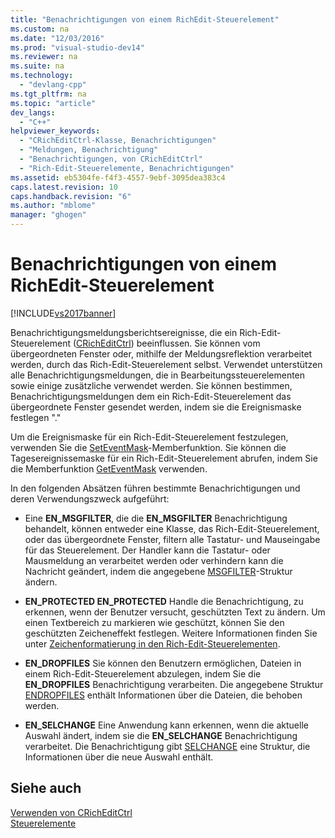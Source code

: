 ```yaml
---
title: "Benachrichtigungen von einem RichEdit-Steuerelement"
ms.custom: na
ms.date: "12/03/2016"
ms.prod: "visual-studio-dev14"
ms.reviewer: na
ms.suite: na
ms.technology: 
  - "devlang-cpp"
ms.tgt_pltfrm: na
ms.topic: "article"
dev_langs: 
  - "C++"
helpviewer_keywords: 
  - "CRichEditCtrl-Klasse, Benachrichtigungen"
  - "Meldungen, Benachrichtigung"
  - "Benachrichtigungen, von CRichEditCtrl"
  - "Rich-Edit-Steuerelemente, Benachrichtigungen"
ms.assetid: eb5304fe-f4f3-4557-9ebf-3095dea383c4
caps.latest.revision: 10
caps.handback.revision: "6"
ms.author: "mblome"
manager: "ghogen"
---
```

# Benachrichtigungen von einem RichEdit-Steuerelement
[!INCLUDE[vs2017banner](../assembler/inline/includes/vs2017banner.md)]

Benachrichtigungsmeldungsberichtsereignisse, die ein Rich\-Edit\-Steuerelement \([CRichEditCtrl](../mfc/reference/cricheditctrl-class.md)\) beeinflussen.  Sie können vom übergeordneten Fenster oder, mithilfe der Meldungsreflektion verarbeitet werden, durch das Rich\-Edit\-Steuerelement selbst.  Verwendet unterstützen alle Benachrichtigungsmeldungen, die in Bearbeitungssteuerelementen sowie einige zusätzliche verwendet werden.  Sie können bestimmen, Benachrichtigungsmeldungen dem ein Rich\-Edit\-Steuerelement das übergeordnete Fenster gesendet werden, indem sie die Ereignismaske festlegen "."  
  
 Um die Ereignismaske für ein Rich\-Edit\-Steuerelement festzulegen, verwenden Sie die [SetEventMask](../Topic/CRichEditCtrl::SetEventMask.md)\-Memberfunktion.  Sie können die Tagesereignissemaske für ein Rich\-Edit\-Steuerelement abrufen, indem Sie die Memberfunktion [GetEventMask](../Topic/CRichEditCtrl::GetEventMask.md) verwenden.  
  
 In den folgenden Absätzen führen bestimmte Benachrichtigungen und deren Verwendungszweck aufgeführt:  
  
-   Eine **EN\_MSGFILTER**, die die **EN\_MSGFILTER** Benachrichtigung behandelt, können entweder eine Klasse, das Rich\-Edit\-Steuerelement, oder das übergeordnete Fenster, filtern alle Tastatur\- und Mauseingabe für das Steuerelement.  Der Handler kann die Tastatur\- oder Mausmeldung an verarbeitet werden oder verhindern kann die Nachricht geändert, indem die angegebene [MSGFILTER](http://msdn.microsoft.com/library/windows/desktop/bb787936)\-Struktur ändern.  
  
-   **EN\_PROTECTED EN\_PROTECTED** Handle die Benachrichtigung, zu erkennen, wenn der Benutzer versucht, geschützten Text zu ändern.  Um einen Textbereich zu markieren wie geschützt, können Sie den geschützten Zeicheneffekt festlegen.  Weitere Informationen finden Sie unter [Zeichenformatierung in den Rich\-Edit\-Steuerelementen](../mfc/character-formatting-in-rich-edit-controls.md).  
  
-   **EN\_DROPFILES** Sie können den Benutzern ermöglichen, Dateien in einem Rich\-Edit\-Steuerelement abzulegen, indem Sie die **EN\_DROPFILES** Benachrichtigung verarbeiten.  Die angegebene Struktur [ENDROPFILES](http://msdn.microsoft.com/library/windows/desktop/bb787895) enthält Informationen über die Dateien, die behoben werden.  
  
-   **EN\_SELCHANGE** Eine Anwendung kann erkennen, wenn die aktuelle Auswahl ändert, indem sie die **EN\_SELCHANGE** Benachrichtigung verarbeitet.  Die Benachrichtigung gibt [SELCHANGE](http://msdn.microsoft.com/library/windows/desktop/bb787952) eine Struktur, die Informationen über die neue Auswahl enthält.  
  
## Siehe auch  
 [Verwenden von CRichEditCtrl](../mfc/using-cricheditctrl.md)   
 [Steuerelemente](../mfc/controls-mfc.md)